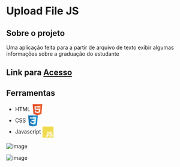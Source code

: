 # Upload File JS
## Sobre o projeto
Uma aplicação feita para a partir de arquivo de texto exibir algumas informações sobre a graduação do estudante 

## Link para [Acesso](https://athena272.github.io/calculator-js/)

## Ferramentas 

- HTML <img align="center" alt="Gui-HTML" height="30" width="30" src="https://raw.githubusercontent.com/devicons/devicon/master/icons/html5/html5-original.svg">
- CSS <img align="center" alt="Gui-CSS" height="30" width="30" src="https://raw.githubusercontent.com/devicons/devicon/master/icons/css3/css3-original.svg">
- Javascript <img align="center" alt="Gui-Js" height="30" width="30" src="https://raw.githubusercontent.com/devicons/devicon/master/icons/javascript/javascript-plain.svg"> 
 
![image](https://user-images.githubusercontent.com/58920070/202988309-179b9d96-6811-43e5-9e0d-f64f3ea07535.png)

![image](https://user-images.githubusercontent.com/58920070/202988473-998767ea-d552-4a6e-82c4-867fad15ee4a.png)
